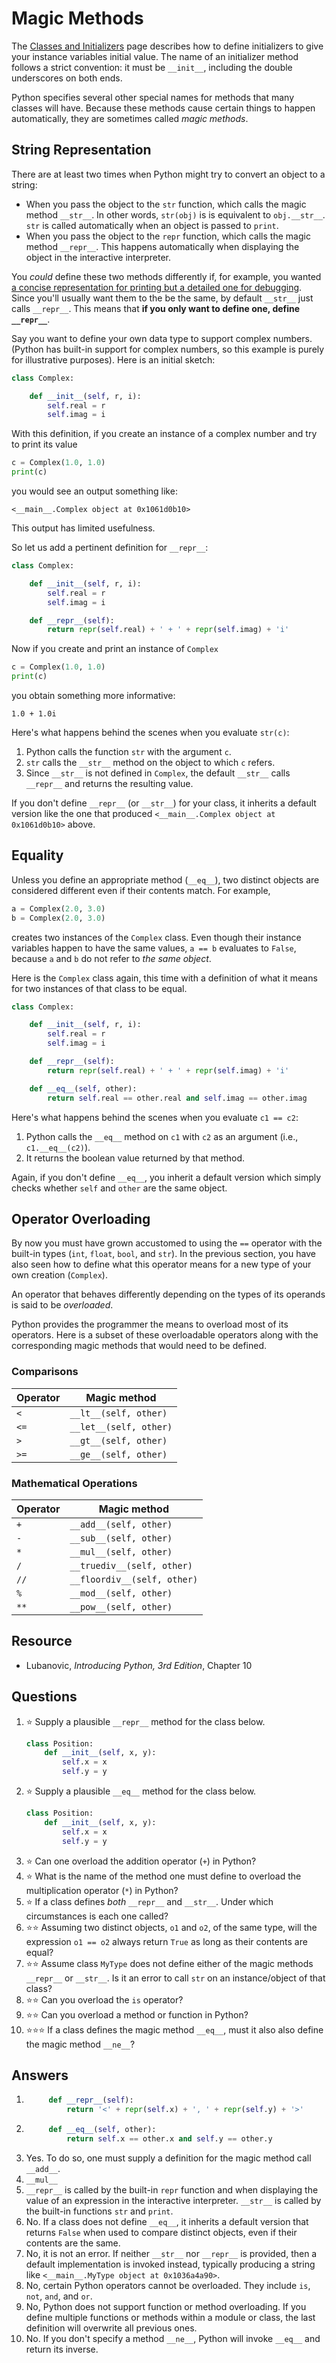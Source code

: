 # Magic Methods
The [Classes and Initializers](./classes.md) page describes how to define initializers to give your instance variables initial value. The name of an initializer method follows a strict convention: it must be `__init__`, including the double underscores on both ends.

Python specifies several other special names for methods that many classes will have. Because these methods cause certain things to happen automatically, they are sometimes called *magic methods*.

## String Representation
There are at least two times when Python might try to convert an object to a string:
* When you pass the object to the `str` function, which calls the magic method `__str__`. In other words, `str(obj)` is is equivalent to `obj.__str__`. `str` is called automatically when an object is passed to `print`.
* When you pass the object to the `repr` function, which calls the magic method `__repr__`. This happens automatically when displaying the object in the interactive interpreter.

You *could* define these two methods differently if, for example, you wanted [a concise representation for printing but a detailed one for debugging](https://stackoverflow.com/a/2626364). Since you'll usually want them to the be the same, by default `__str__` just calls `__repr__`. This means that **if you only want to define one, define `__repr__`**.

Say you want to define your own data type to support complex numbers. (Python has built-in support for complex numbers, so this example is purely for illustrative purposes). Here is an initial sketch:
```python
class Complex:

    def __init__(self, r, i):
        self.real = r
        self.imag = i
```

With this definition, if you create an instance of a complex number and try to print its value
```python
c = Complex(1.0, 1.0)
print(c)
```

you would see an output something like:
```
<__main__.Complex object at 0x1061d0b10>
```

This output has limited usefulness.

So let us add a pertinent definition for `__repr__`:
```python
class Complex:

    def __init__(self, r, i):
        self.real = r
        self.imag = i

    def __repr__(self):
        return repr(self.real) + ' + ' + repr(self.imag) + 'i'
```

Now if you create and print an instance of `Complex`
```python
c = Complex(1.0, 1.0)
print(c)
```

you obtain something more informative:
```
1.0 + 1.0i
```

Here's what happens behind the scenes when you evaluate `str(c)`:
1. Python calls the function `str` with the argument `c`.
1. `str` calls the `__str__` method on the object to which `c` refers.
1. Since `__str__` is not defined in `Complex`, the default `__str__` calls `__repr__` and returns the resulting value.

If you don't define `__repr__` (or `__str__`) for your class, it inherits a default version like the one that produced `<__main__.Complex object at 0x1061d0b10>` above.

## Equality
Unless you define an appropriate method (`__eq__`), two distinct objects are considered different even if their contents match. For example,
```python
a = Complex(2.0, 3.0)
b = Complex(2.0, 3.0)
```

creates two instances of the `Complex` class. Even though their instance variables happen to have the same values, `a == b` evaluates to `False`, because `a` and `b` do not refer to *the same object*.

Here is the `Complex` class again, this time with a definition of what it means for two instances of that class to be equal.
```python
class Complex:

    def __init__(self, r, i):
        self.real = r
        self.imag = i

    def __repr__(self):
        return repr(self.real) + ' + ' + repr(self.imag) + 'i'

    def __eq__(self, other):
        return self.real == other.real and self.imag == other.imag
```

Here's what happens behind the scenes when you evaluate `c1 == c2`:
1. Python calls the `__eq__` method on `c1` with `c2` as an argument (i.e., `c1.__eq__(c2)`).
1. It returns the boolean value returned by that method.

Again, if you don't define `__eq__`, you inherit a default version which simply checks whether `self` and `other` are the same object.

## Operator Overloading
By now you must have grown accustomed to using the `==` operator with the built-in types (`int`, `float`, `bool`, and `str`). In the previous section, you have also seen how to define what this operator means for a new type of your own creation (`Complex`).

An operator that behaves differently depending on the types of its operands is said to be *overloaded*.

Python provides the programmer the means to overload most of its operators. Here is a subset of these overloadable operators along with the corresponding magic methods that would need to be defined.

### Comparisons
Operator | Magic method
-|-
`<` | `__lt__(self, other)`
`<=` | `__let__(self, other)`
`>` | `__gt__(self, other)`
`>=` | `__ge__(self, other)`

### Mathematical Operations
Operator | Magic method
-|-
`+` | `__add__(self, other)`
`-` | `__sub__(self, other)`
`*` | `__mul__(self, other)`
`/` | `__truediv__(self, other)`
`//` | `__floordiv__(self, other)`
`%` | `__mod__(self, other)`
`**` | `__pow__(self, other)`

## Resource
- Lubanovic, *Introducing Python, 3rd Edition*, Chapter 10

## Questions
1. :star: Supply a plausible `__repr__` method for the class below.
    ```python
    class Position:
        def __init__(self, x, y):
            self.x = x
            self.y = y
   ```
1. :star: Supply a plausible `__eq__` method for the class below.
    ```python
    class Position:
        def __init__(self, x, y):
            self.x = x
            self.y = y
   ```
1. :star: Can one overload the addition operator (`+`) in Python?
1. :star: What is the name of the method one must define to overload the multiplication operator (`*`) in Python?
1. :star: If a class defines *both* `__repr__` and `__str__`. Under which circumstances is each one called?
1. :star::star: Assuming two distinct objects, `o1` and `o2`, of the same type, will the expression `o1 == o2` always return `True` as long as their contents are equal?
1. :star::star: Assume class `MyType` does not define either of the magic methods `__repr__` or `__str__`. Is it an error to call `str` on an instance/object of that class?
1. :star::star: Can you overload the `is` operator?
1. :star::star: Can you overload a method or function in Python?
1. :star::star::star: If a class defines the magic method `__eq__`, must it also also define the magic method `__ne__`?

## Answers
1. ```python
        def __repr__(self):
            return '<' + repr(self.x) + ', ' + repr(self.y) + '>'
   ```
1. ```python
        def __eq__(self, other):
            return self.x == other.x and self.y == other.y
   ```
1. Yes. To do so, one must supply a definition for the magic method call `__add__`.
1. `__mul__`
1. `__repr__` is called by the built-in `repr` function and when displaying the value of an expression in the interactive interpreter. `__str__` is called by the built-in functions `str` and `print`.
1. No. If a class does not define `__eq__`, it inherits a default version that returns `False` when used to compare distinct objects, even if their contents are the same.
1. No, it is not an error. If neither `__str__` nor `__repr__` is provided, then a default implementation is invoked instead, typically producing a string like `<__main__.MyType object at 0x1036a4a90>`.
1. No, certain Python operators cannot be overloaded. They include `is`, `not`, `and`, and `or`.
1. No, Python does not support function or method overloading. If you define multiple functions or methods within a module or class, the last definition will overwrite all previous ones.
1. No. If you don't specify a method `__ne__`, Python will invoke `__eq__` and return its inverse.
